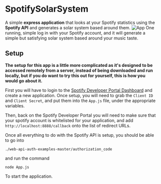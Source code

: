 # SpotifySolarSystem
A simple **express application** that looks at your Spotify statistics using the **Spotify API** and generates a solar system based around them.
![App](mySystem.gif)
One running, simple log in with your Spotify account, and it will generate a simple but satisfying solar system based around your music taste.
## Setup
**The setup for this app is a little more complicated as it's designed to be accessed remotely from a server, instead of being downloaded and run locally, but if you do want to try this out for yourself, this is how you would go about it.**

First you will have to login to the [Spotify Developer Portal Dashboard](https://developer.spotify.com/dashboard/) and create a new application. 
Once setup, you will need to grab the ```Client ID``` and ```Client Secret```, and put them into the ```App.js``` file, under the appropriate variables.

Then, back on the Spotify Developer Portal you will need to make sure that your spotify account is whitelisted for your application, and add ```http://localhost:8888/callback``` onto the list of redirect URLs.

Once all everything to do with the Spotify API is setup, you should be able to go into 

```./web-api-auth-examples-master/authorization_code```

and run the command 

```node App.js```

To start the application.

